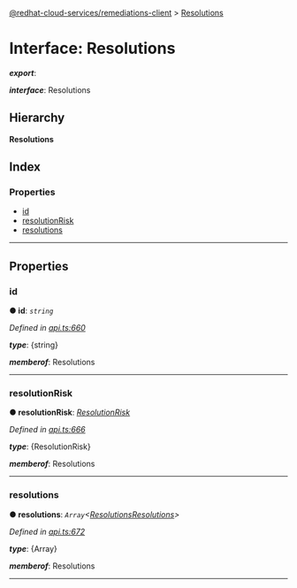 [@redhat-cloud-services/remediations-client](../README.md) > [Resolutions](../interfaces/resolutions.md)

# Interface: Resolutions

*__export__*: 

*__interface__*: Resolutions

## Hierarchy

**Resolutions**

## Index

### Properties

* [id](resolutions.md#id)
* [resolutionRisk](resolutions.md#resolutionrisk)
* [resolutions](resolutions.md#resolutions-1)

---

## Properties

<a id="id"></a>

###  id

**● id**: *`string`*

*Defined in [api.ts:660](https://github.com/RedHatInsights/javascript-clients/blob/master/packages/remediations/api.ts#L660)*

*__type__*: {string}

*__memberof__*: Resolutions

___
<a id="resolutionrisk"></a>

###  resolutionRisk

**● resolutionRisk**: *[ResolutionRisk](../enums/resolutionrisk.md)*

*Defined in [api.ts:666](https://github.com/RedHatInsights/javascript-clients/blob/master/packages/remediations/api.ts#L666)*

*__type__*: {ResolutionRisk}

*__memberof__*: Resolutions

___
<a id="resolutions-1"></a>

###  resolutions

**● resolutions**: *`Array`<[ResolutionsResolutions](resolutionsresolutions.md)>*

*Defined in [api.ts:672](https://github.com/RedHatInsights/javascript-clients/blob/master/packages/remediations/api.ts#L672)*

*__type__*: {Array}

*__memberof__*: Resolutions

___

